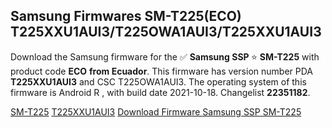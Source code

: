 <h2>Samsung Firmwares SM-T225(ECO) T225XXU1AUI3/T225OWA1AUI3/T225XXU1AUI3</h2>
Download the Samsung firmware for the ✅ <strong>Samsung SSP </strong> ⭐ <strong>SM-T225</strong> with product code <strong>ECO</strong> <strong> from Ecuador</strong>. This firmware has version number PDA <strong>T225XXU1AUI3</strong> and CSC T225OWA1AUI3. The operating system of this firmware is Android R , with build date 2021-10-18. Changelist <strong>22351182</strong>.


[SM-T225](https://samfirm.shop/samsung/model/SM-T225)
[T225XXU1AUI3](https://samfirm.shop/samsung/pda/T225XXU1AUI3)
[Download Firmware Samsung SSP SM-T225](https://samfirm.shop/samsung/firmware/465981)
